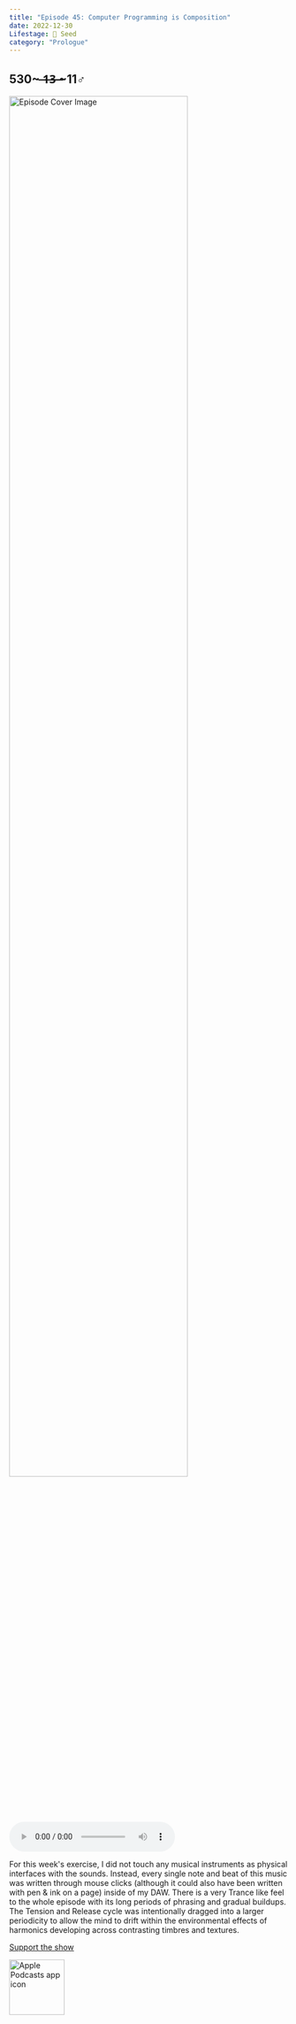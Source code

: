 ```yaml
---
title: "Episode 45: Computer Programming is Composition"
date: 2022-12-30
Lifestage: 🌱 Seed
category: "Prologue"
---
```

## 530~ ̶1̶3̶ ̶~11♂
<img src="https://artwork.captivate.fm/7c1e7730-6547-4ff0-99cd-a6144c155b2a/60854458c4d1acdf4e1c2f79c4137142.jpg" alt="Episode Cover Image" width=80%/>
<audio controls>
  <source src="https://podcasts.captivate.fm/media/041aecba-6fe2-48b2-abc0-020007def07c/11952209-episode-45-computer-programming-is-composition.mp3" type="audio/mpeg">
  Your browser does not support the audio element.
</audio>

<p>For this week&apos;s exercise, I did not touch any musical instruments as physical interfaces with the sounds. Instead, every single note and beat of this music was written through mouse clicks (although it could also have been written with pen &amp; ink on a page) inside of my DAW. There is a very Trance like feel to the whole episode with its long periods of phrasing and gradual buildups. The Tension and Release cycle was intentionally dragged into a larger periodicity to allow the mind to drift within the environmental effects of harmonics developing across contrasting timbres and textures. </p><a rel="payment" href="https://www.paypal.com/donate/?hosted_button_id=WX3GRUK5BHJLS">Support the show</a>

<a href="https://podcasts.apple.com/us/podcast/living-room-music/id1608791560?tscg=30200&itsct=podcast_box_appicon&ls=1&mttnsubad=1608791560" style="display: inline-block;"><img src="https://toolbox.marketingtools.apple.com/api/v2/badges/app-icon-podcasts/standard/en-us" alt="Apple Podcasts app icon" style="width: 100px; height: 100px; vertical-align: middle; object-fit: contain;" /></a>
    